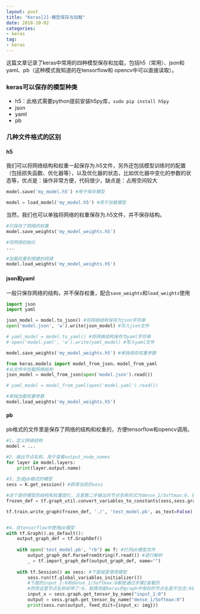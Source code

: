 ```yaml
---
layout: post
title: "Keras[2]-模型保存与加载"
date: 2018-10-02
categories:
- keras
tag:
- keras
---
```

这篇文章记录了keras中常用的四种模型保存和加载，包括h5（常用）、json和yaml、pb（这种模式我知道的在tensorflow和
opencv中可以直接读取）。

### keras可以保存的模型种类

- h5：此格式需要python提前安装h5py库，`sudo pip install h5py`
- json
- yaml
- pb

### 几种文件格式的区别

#### h5
我们可以将网络结构和权重一起保存为.h5文件，另外还包括模型训练时的配置（包括损失函数、优化器等），以及优化器的状态，比如优化器中变化的参数的状态等，优点是：操作非常方便，代码很少，缺点是：占用空间较大
```python
model.save('my_model.h5') #用于保存模型

model = load_model('my_model.h5') #用于加载模型
```

当然，我们也可以单独将网络的权重保存为.h5文件，并不保存结构。

```python
#只保存了网络的权重
model.save_weights('my_model_weights.h5') 

#将网络初始化
...

#加载权重到搭建的网络
model.load_weights('my_model_weights.h5')
```

#### json和yaml
一般只保存网络的结构，并不保存权重，配合`save_weights`和`load_weights`使用

```python
import json
import yaml

json_model = model.to_json() #将网络结构保存为json字符串
open('model.json', 'w').write(json_model) #写入json文件

# yaml_model = model.to_yaml() #将网络结构保存为yaml字符串
# open('model.yaml', 'w').write(yaml_model) #写入yaml文件

model.save_weights('my_model_weights.h5') #单独保存权重参数
```
```python
from keras.models import model_from_json，model_from_yaml
#从文件中加载网络结构
json_model = model_from_json(open('model.json').read()) 

# yaml_model = model_from_yaml(open('model.yaml').read())

#单独加载权重参数
model.load_weights('my_model_weights.h5') 
```

#### pb
pb格式的文件里是保存了网络的结构和权重的，方便tensorflow和opencv调用。

```python
#1、定义网络结构
model = ...

#2、输出节点名称，用于查看output_node_names
for layer in model.layers:
    print(layer.output.name)
    
#3、生成pb格式的模型
sess = K.get_session() #获得当前的sess

#这个是将模型的结构和权重固化，注意第二步输出的节点名称形式为dense_1/Softmax:0，但是这里传入时需要将:0删除，不然会提示找不到tensor，不太清楚原因，之前用tensorflow时是需要写全的
frozen_def = tf.graph_util.convert_variables_to_constants(sess,sess.graph.as_graph_def(),output_node_names=['dense_1/Softmax']) 

tf.train.write_graph(frozen_def, './', 'test_model.pb', as_text=False) #将网络的结构和权重写进pb文件中


#4、在tensorflow中使用pb模型
with tf.Graph().as_default():
    output_graph_def = tf.GraphDef()
    
    with open('test_model.pb', "rb") as f: #打开pb模型文件
        output_graph_def.ParseFromString(f.read()) #进行解析
        _ = tf.import_graph_def(output_graph_def, name="")
        
    with tf.Session() as sess: #下面就是使用模型
        sess.run(tf.global_variables_initializer()) 
        #下面的input_1:0和dense_1/Softmax:0都是通过步骤2查看的
        #然而这里节点名称却带了:0，我猜测是keras的graph中保存的节点名是不包含:0的，当你选择保存为pb格式时，此时注意我们是使用tensorflow的形式进行保存的，所以又都被加上了:0，当你读取的时候自然也要加上:0
        input_x = sess.graph.get_tensor_by_name("input_1:0")
        output = sess.graph.get_tensor_by_name("dense_1/Softmax:0")
        print(sess.run(output, feed_dict={input_x: img}))
```
